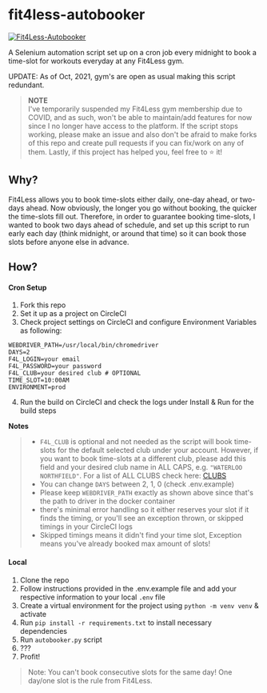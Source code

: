 # fit4less-autobooker

[![Fit4Less-Autobooker](https://circleci.com/gh/chakrakan/fit4less-autobooker.svg?style=svg)](https://circleci.com/gh/chakrakan/fit4less-autobooker)

A Selenium automation script set up on a cron job every midnight to book a time-slot for workouts everyday at any Fit4Less gym.  

UPDATE: As of Oct, 2021, gym's are open as usual making this script redundant. 

> **NOTE**  
> I've temporarily suspended my Fit4Less gym membership due to COVID, and as such, won't be able to maintain/add features for now since I no longer have access to the platform. If the script stops working, please make an issue and also don't be afraid to make forks of this repo and create pull requests if you can fix/work on any of them. Lastly, if this project has helped you, feel free to ⭐️ it!  

## Why?

Fit4Less allows you to book time-slots either daily, one-day ahead, or two-days ahead. Now obviously, the longer you go without booking, the quicker the time-slots fill out. Therefore, in order to guarantee booking time-slots, I wanted to book two days ahead of schedule, and set up this script to run early each day (think midnight, or around that time) so it can book those slots before anyone else in advance.

## How?

#### Cron Setup

1. Fork this repo
2. Set it up as a project on CircleCI
3. Check project settings on CircleCI and configure Environment Variables as following:
   
```shell script
WEBDRIVER_PATH=/usr/local/bin/chromedriver
DAYS=2
F4L_LOGIN=your email
F4L_PASSWORD=your password
F4L_CLUB=your desired club # OPTIONAL
TIME_SLOT=10:00AM
ENVIRONMENT=prod
```

4. Run the build on CircleCI and check the logs under Install & Run for the build steps

**Notes**

> - `F4L_CLUB` is optional and not needed as the script will book time-slots for the default selected club under your account. However, if you want to book time-slots at a different club, please add this field and your desired club name in ALL CAPS, e.g. `"WATERLOO NORTHFIELD"`. For a list of ALL CLUBS check here: [CLUBS](https://github.com/chakrakan/fit4less-autobooker/wiki) 
> - You can change `DAYS` between 2, 1, 0 (check .env.example)  
> - Please keep `WEBDRIVER_PATH` exactly as shown above since that's the path to driver in the docker container
> - there's minimal error handling so it either reserves your slot if it finds the timing, or you'll see an exception thrown, or skipped timings in your CircleCI logs
> - Skipped timings means it didn't find your time slot, Exception means you've already booked max amount of slots!


#### Local

1. Clone the repo
2. Follow instructions provided in the .env.example file and add your respective information to your local `.env` file
3. Create a virtual environment for the project using `python -m venv venv` & activate 
4. Run `pip install -r requirements.txt` to install necessary dependencies
5. Run `autobooker.py` script
6. ???
7. Profit!

> Note: You can't book consecutive slots for the same day! One day/one slot is the rule from Fit4Less.
